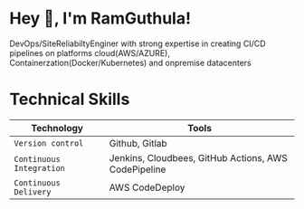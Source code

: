 
# Hey :wave:, I'm RamGuthula!  
DevOps/SiteReliabiltyEnginer with strong expertise in creating CI/CD pipelines on platforms cloud(AWS/AZURE), Containerzation(Docker/Kubernetes) and onpremise datacenters 

# Technical Skills
| Technology    | Tools         |       
| ------------- | ------------- |
| `Version control` | Github, Gitlab  |
| `Continuous Integration` | Jenkins, Cloudbees, GitHub Actions, AWS CodePipeline   |
| `Continuous Delivery` | AWS CodeDeploy  |

